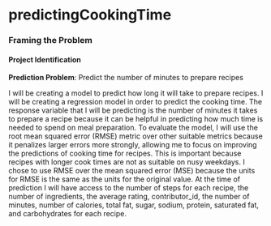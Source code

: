 # predictingCookingTime

### Framing the Problem

#### Project Identification

**Prediction Problem**: Predict the number of minutes to prepare recipes

I will be creating a model to predict how long it will take to prepare recipes. I will be creating a regression model in order to predict the cooking time. The response variable that I will be predicting is the number of minutes it takes to prepare a recipe because it can be helpful in predicting how much time is needed to spend on meal preparation. To evaluate the model, I will use the root mean squared error (RMSE) metric over other suitable metrics because it penalizes larger errors more strongly, allowing me to focus on improving the predictions of cooking time for recipes. This is important because recipes with longer cook times are not as suitable on nusy weekdays. I chose to use RMSE over the mean squared error (MSE) because the units for RMSE is the same as the units for the original value.
At the time of prediction I will have access to the number of steps for each recipe, the number of ingredients, the average rating, contributor_id, the number of minutes, number of calories, total fat, sugar, sodium, protein, saturated fat, and carbohydrates for each recipe.
